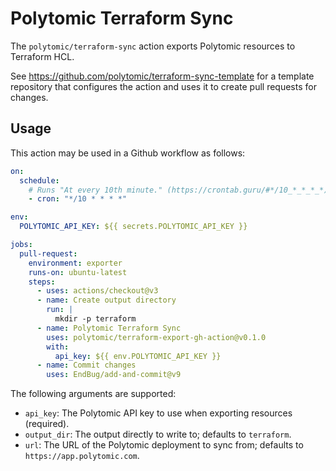 # Polytomic Terraform Sync

The `polytomic/terraform-sync` action exports Polytomic resources to Terraform
HCL.

See https://github.com/polytomic/terraform-sync-template for a template
repository that configures the action and uses it to create pull requests for
changes.

## Usage

This action may be used in a Github workflow as follows:

```yaml
on:
  schedule:
    # Runs "At every 10th minute." (https://crontab.guru/#*/10_*_*_*_*)
    - cron: "*/10 * * * *"

env:
  POLYTOMIC_API_KEY: ${{ secrets.POLYTOMIC_API_KEY }}

jobs:
  pull-request:
    environment: exporter
    runs-on: ubuntu-latest
    steps:
      - uses: actions/checkout@v3
      - name: Create output directory
        run: |
          mkdir -p terraform
      - name: Polytomic Terraform Sync
        uses: polytomic/terraform-export-gh-action@v0.1.0
        with:
          api_key: ${{ env.POLYTOMIC_API_KEY }}
      - name: Commit changes
        uses: EndBug/add-and-commit@v9
```

The following arguments are supported:

- `api_key`: The Polytomic API key to use when exporting resources (required).
- `output_dir`: The output directly to write to; defaults to `terraform`.
- `url`: The URL of the Polytomic deployment to sync from; defaults to
  `https://app.polytomic.com`.
